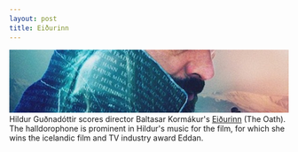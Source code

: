 ```yaml
---
layout: post
title: Eiðurinn
---
```

![Icewood](/public/img/oud.jpg)
Hildur Guðnadóttir scores director Baltasar Kormákur's [Eiðurinn](http://www.imdb.com/title/tt4433890/?ref_=ttawd_awd_tt) (The Oath). The halldorophone is prominent in Hildur's music for the film, for which she wins the icelandic film and TV industry award Eddan.
